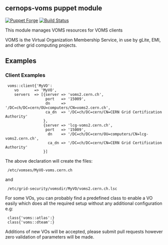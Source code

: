 ## cernops-voms puppet module

[![Puppet Forge](http://img.shields.io/puppetforge/v/lcgdm/voms.svg)](https://forge.puppetlabs.com/lcgdm/voms)
[![Build Status](https://travis-ci.org/hep-puppet/puppet-voms.svg?branch=master)](https://travis-ci.org/hep-puppet/puppet-voms)

This module manages VOMS resources for VOMS clients

VOMS is the Virtual Organization Membership Service, in use by gLite, EMI, and
other grid computing projects.

## Examples
### Client Examples

     voms::client{'MyVO':
        vo       => 'MyVO',
        servers  => [{server => 'voms2.cern.ch',
                      port   => '15009',
                      dn     => '/DC=ch/DC=cern/OU=computers/CN=voms2.cern.ch',
                      ca_dn  => '/DC=ch/DC=cern/CN=CERN Grid Certification Authority'
                     },
                     {server => 'lcg-voms2.cern.ch',
                      port   => '15009',
                       dn    => '/DC=ch/DC=cern/OU=computers/CN=lcg-voms2.cern.ch',
                       ca_dn => '/DC=ch/DC=cern/CN=CERN Grid Certification Authority'
                     }]

 The above declaration will create the files:

     /etc/vomses/MyVO-voms.cern.ch
 and

     /etc/grid-security/vomsdir/MyVO/voms2.cern.ch.lsc


 For some VOs, you can probably find a predefined class to enable a
 VO easily which does all the required setup without any 
 additional configuration e.g:

     class{'voms::atlas':}
     class{'voms::dteam':}

Additions of new VOs will be accepted, please submit pull requests
however zero validation of parameters will be made.

